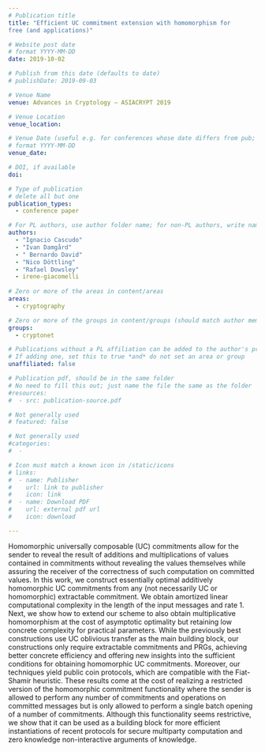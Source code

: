 ```yaml
---
# Publication title
title: "Efficient UC commitment extension with homomorphism for
free (and applications)"

# Website post date
# format YYYY-MM-DD
date: 2019-10-02

# Publish from this date (defaults to date)
# publishDate: 2019-09-03

# Venue Name
venue: Advances in Cryptology – ASIACRYPT 2019 

# Venue Location
venue_location: 

# Venue Date (useful e.g. for conferences whose date differs from pub; defaults to date)
# format YYYY-MM-DD
venue_date: 

# DOI, if available
doi:

# Type of publication
# delete all but one
publication_types:
  - conference paper

# For PL authors, use author folder name; for non-PL authors, write name as in paper within ""
authors:
  - "Ignacio Cascudo"
  - "Ivan Damgård"
  - " Bernardo David"
  - "Nico Döttling"
  - "Rafael Dowsley"
  - irene-giacomelli
  
# Zero or more of the areas in content/areas
areas:
  - cryptography

# Zero or more of the groups in content/groups (should match author membership)
groups:
  - cryptonet

# Publications without a PL affiliation can be added to the author's profile without showing up elsewhere
# If adding one, set this to true *and* do not set an area or group
unaffiliated: false

# Publication pdf, should be in the same folder
# No need to fill this out; just name the file the same as the folder
#resources:
#  - src: publication-source.pdf

# Not generally used
# featured: false

# Not generally used
#categories:
#  -

# Icon must match a known icon in /static/icons
# links:
#  - name: Publisher
#    url: link to publisher
#    icon: link
#  - name: Download PDF
#    url: external pdf url
#    icon: download

---
```


Homomorphic universally composable (UC) commitments allow for the sender to reveal the
result of additions and multiplications of values contained in commitments without revealing the values
themselves while assuring the receiver of the correctness of such computation on committed values. In
this work, we construct essentially optimal additively homomorphic UC commitments from any (not
necessarily UC or homomorphic) extractable commitment. We obtain amortized linear computational
complexity in the length of the input messages and rate 1. Next, we show how to extend our scheme
to also obtain multiplicative homomorphism at the cost of asymptotic optimality but retaining low
concrete complexity for practical parameters. While the previously best constructions use UC oblivious
transfer as the main building block, our constructions only require extractable commitments and PRGs,
achieving better concrete efficiency and offering new insights into the sufficient conditions for obtaining
homomorphic UC commitments. Moreover, our techniques yield public coin protocols, which are compatible with 
the Fiat-Shamir heuristic. These results come at the cost of realizing a restricted version
of the homomorphic commitment functionality where the sender is allowed to perform any number of
commitments and operations on committed messages but is only allowed to perform a single batch
opening of a number of commitments. Although this functionality seems restrictive, we show that it can
be used as a building block for more efficient instantiations of recent protocols for secure multiparty
computation and zero knowledge non-interactive arguments of knowledge.
